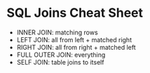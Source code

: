 # SQL Joins Cheat Sheet

- INNER JOIN: matching rows
- LEFT JOIN: all from left + matched right
- RIGHT JOIN: all from right + matched left
- FULL OUTER JOIN: everything
- SELF JOIN: table joins to itself
